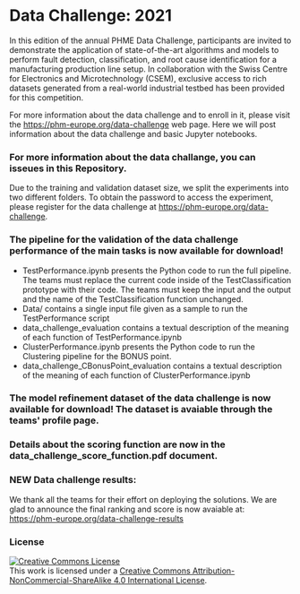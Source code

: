 Data Challenge: 2021
=========================================

In this edition of the annual PHME Data Challenge, participants are invited to demonstrate the application of state-of-the-art algorithms and models to perform fault detection, classification, and root cause identification for a manufacturing production line setup. In collaboration with the Swiss Centre for Electronics and Microtechnology (CSEM), exclusive access to rich datasets generated from a real-world industrial testbed has been provided for this competition.

For more information about the data challenge and to enroll in it, please visit the https://phm-europe.org/data-challenge web page.
Here we will post information about the data challenge and basic Jupyter notebooks.
### For more information about the data challange, you can isseues in this Repository.

Due to the training and validation dataset size, we split the experiments into two different folders. To obtain the password to access the experiment, please register for the data challenge at https://phm-europe.org/data-challenge.

### The pipeline for the validation of the data challenge performance of the main tasks is now available for download!
- TestPerformance.ipynb presents the Python code to run the full pipeline. 
The teams must replace the current code inside of the TestClassification prototype with their code. 
The teams must keep the input and the output and the name of the TestClassification function unchanged. 
- Data/ contains a single input file given as a sample to run the TestPerformance script
- data_challenge_evaluation contains a textual description of the meaning of each function of TestPerformance.ipynb 
- ClusterPerformance.ipynb presents the Python code to run the Clustering pipeline for the BONUS point. 
- data_challenge_CBonusPoint_evaluation contains a textual description of the meaning of each function of ClusterPerformance.ipynb 

### The model refinement dataset of the data challenge is now available for download! The dataset is avaiable through the teams' profile page.
### Details about the scoring function are now in the data_challenge_score_function.pdf document. 

### NEW Data challenge results:

We thank all the teams for their effort on deploying the solutions.
We are glad to announce the final ranking and score is now avaiable at: https://phm-europe.org/data-challenge-results

### License
<a rel="license" href="http://creativecommons.org/licenses/by-nc-sa/4.0/"><img alt="Creative Commons License" style="border-width:0" src="https://i.creativecommons.org/l/by-nc-sa/4.0/88x31.png" /></a><br />This work is licensed under a <a rel="license" href="http://creativecommons.org/licenses/by-nc-sa/4.0/">Creative Commons Attribution-NonCommercial-ShareAlike 4.0 International License</a>.
